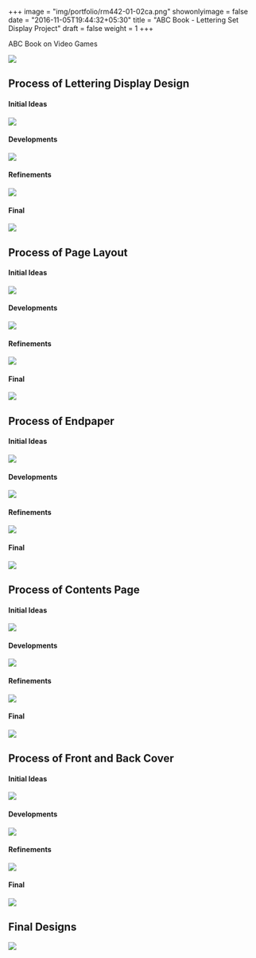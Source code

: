 +++
image = "img/portfolio/rm442-01-02ca.png"
showonlyimage = false
date = "2016-11-05T19:44:32+05:30"
title = "ABC Book - Lettering Set Display Project"
draft = false
weight = 1
+++

ABC Book on Video Games
<!--more-->

![](../../img/portfolio/rm442-01-02ca.png)

## Process of Lettering Display Design
#### Initial Ideas
![](../../img/portfolio/LetteringDisplay_InitialIdeas.png)
#### Developments
![](../../img/portfolio/LetteringDisplay_Development.png)
#### Refinements
![](../../img/portfolio/LetteringDisplay_Refinements.png)
#### Final
![](../../img/portfolio/LetteringDisplay_FinalDesigns.png)

## Process of Page Layout
#### Initial Ideas
![](../../img/portfolio/PageLayout_InitialIdeas.png)
#### Developments
![](../../img/portfolio/PageLayout_Development.png)
#### Refinements
![](../../img/portfolio/PageLayout_Refinments.png)
#### Final
![](../../img/portfolio/PageLayout_FinalDesigns.png)

## Process of Endpaper
#### Initial Ideas
![](../../img/portfolio/Endpaper_initialideas.png)
#### Developments
![](../../img/portfolio/Endpaper_development.png)
#### Refinements
![](../../img/portfolio/Endpaper_refinement.png)
#### Final
![](../../img/portfolio/Endpaper_final.png)

## Process of Contents Page
#### Initial Ideas
![](../../img/portfolio/Contentspage_initialideas.png)
#### Developments
![](../../img/portfolio/Contentspage_developments.png)
#### Refinements
![](../../img/portfolio/Contentspage_refinements.png)
#### Final
![](../..//img/portfolio/Contentspage_final.png)

## Process of Front and Back Cover
#### Initial Ideas
![](../../img/portfolio/FrontandBackCover_initialideas.png)
#### Developments
![](../../img/portfolio/FrontandBackCover_development.png)
#### Refinements
![](../../img/portfolio/FrontandBackCover_refinements.png)
#### Final
![](../../img/portfolio/FrontandBackCover_finaldesign.png)

## Final Designs
![](../../img/portfolio/abcbook_final.png)